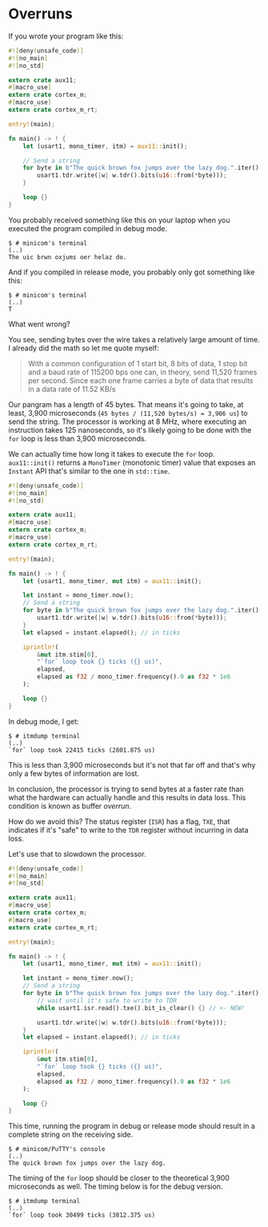 # Overruns

If you wrote your program like this:

``` rust
#![deny(unsafe_code)]
#![no_main]
#![no_std]

extern crate aux11;
#[macro_use]
extern crate cortex_m;
#[macro_use]
extern crate cortex_m_rt;

entry!(main);

fn main() -> ! {
    let (usart1, mono_timer, itm) = aux11::init();

    // Send a string
    for byte in b"The quick brown fox jumps over the lazy dog.".iter() {
        usart1.tdr.write(|w| w.tdr().bits(u16::from(*byte)));
    }

    loop {}
}
```

You probably received something like this on your laptop when you executed the program compiled in
debug mode.

``` console
$ # minicom's terminal
(..)
The uic brwn oxjums oer helaz do.
```

And if you compiled in release mode, you probably only got something like this:

``` console
$ # minicom's terminal
(..)
T
```

What went wrong?

You see, sending bytes over the wire takes a relatively large amount of time. I already did the math
so let me quote myself:

> With a common configuration of 1 start bit, 8 bits of data, 1 stop bit and a baud rate of 115200
> bps one can, in theory, send 11,520 frames per second. Since each one frame carries a byte of data
> that results in a data rate of 11.52 KB/s

Our pangram has a length of 45 bytes. That means it's going to take, at least, 3,900 microseconds
(`45 bytes / (11,520 bytes/s) = 3,906 us`) to send the string. The processor is working at 8 MHz,
where executing an instruction takes 125 nanoseconds, so it's likely going to be done with the `for`
loop is less than 3,900 microseconds.

We can actually time how long it takes to execute the `for` loop. `aux11::init()` returns a
`MonoTimer` (monotonic timer) value that exposes an `Instant` API that's similar to the one in
`std::time`.

``` rust
#![deny(unsafe_code)]
#![no_main]
#![no_std]

extern crate aux11;
#[macro_use]
extern crate cortex_m;
#[macro_use]
extern crate cortex_m_rt;

entry!(main);

fn main() -> ! {
    let (usart1, mono_timer, mut itm) = aux11::init();

    let instant = mono_timer.now();
    // Send a string
    for byte in b"The quick brown fox jumps over the lazy dog.".iter() {
        usart1.tdr.write(|w| w.tdr().bits(u16::from(*byte)));
    }
    let elapsed = instant.elapsed(); // in ticks

    iprintln!(
        &mut itm.stim[0],
        "`for` loop took {} ticks ({} us)",
        elapsed,
        elapsed as f32 / mono_timer.frequency().0 as f32 * 1e6
    );

    loop {}
}
```

In debug mode, I get:

``` console
$ # itmdump terminal
(..)
`for` loop took 22415 ticks (2801.875 us)
```

This is less than 3,900 microseconds but it's not that far off and that's why only a few bytes of
information are lost.

In conclusion, the processor is trying to send bytes at a faster rate than what the hardware can
actually handle and this results in data loss. This condition is known as buffer *overrun*.

How do we avoid this? The status register (`ISR`) has a flag, `TXE`, that indicates if it's "safe"
to write to the `TDR` register without incurring in data loss.

Let's use that to slowdown the processor.

``` rust
#![deny(unsafe_code)]
#![no_main]
#![no_std]

extern crate aux11;
#[macro_use]
extern crate cortex_m;
#[macro_use]
extern crate cortex_m_rt;

entry!(main);

fn main() -> ! {
    let (usart1, mono_timer, mut itm) = aux11::init();

    let instant = mono_timer.now();
    // Send a string
    for byte in b"The quick brown fox jumps over the lazy dog.".iter() {
        // wait until it's safe to write to TDR
        while usart1.isr.read().txe().bit_is_clear() {} // <- NEW!

        usart1.tdr.write(|w| w.tdr().bits(u16::from(*byte)));
    }
    let elapsed = instant.elapsed(); // in ticks

    iprintln!(
        &mut itm.stim[0],
        "`for` loop took {} ticks ({} us)",
        elapsed,
        elapsed as f32 / mono_timer.frequency().0 as f32 * 1e6
    );

    loop {}
}
```

This time, running the program in debug or release mode should result in a complete string on the
receiving side.

``` console
$ # minicom/PuTTY's console
(..)
The quick brown fox jumps over the lazy dog.
```

The timing of the `for` loop should be closer to the theoretical 3,900 microseconds as well. The
timing below is for the debug version.

``` console
$ # itmdump terminal
(..)
`for` loop took 30499 ticks (3812.375 us)
```
